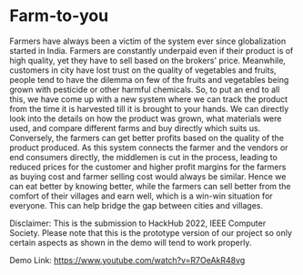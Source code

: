 # Farm-to-you

Farmers have always been a victim of the system ever since globalization started in India. Farmers are constantly underpaid even if their product is of high quality, yet they have to sell based on the brokers' price. Meanwhile, customers in city have lost trust on the quality of vegetables and fruits, people tend to have the dilemma on few of the fruits and vegetables being grown with pesticide or other harmful chemicals. 
So, to put an end to all this, we have come up with a new system where we can track the product from the time it is harvested till it is brought to your hands. We can directly look into the details on how the product was grown, what materials were used, and compare different farms and buy directly which suits us.  Conversely, the farmers can get better profits based on the quality of the product produced. 
As this system connects the farmer and the vendors or end consumers directly, the middlemen is cut in the process, leading to reduced prices for the customer and higher profit margins for the farmers as buying cost and farmer selling cost would always be similar. 
Hence we can eat better by knowing better, while the farmers can sell better from the comfort of their villages and earn well, which is a win-win situation for everyone. This can help bridge the gap between cities and villages. 

Disclaimer: This is the submission to HackHub 2022, IEEE Computer Society. Please note that this is the prototype version of our project so only certain aspects as shown in the demo will tend to work properly. 

Demo Link:  https://www.youtube.com/watch?v=R7OeAkR48vg
